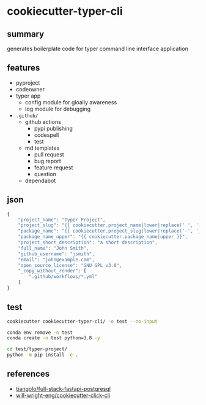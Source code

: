 # cookiecutter-typer-cli

## summary

generates boilerplate code for typer command line interface application

## features

- pyproject
- codeowner
- typer app
	- config module for gloally awareness
	- log module for debugging
- `.github/`
	- github actions
		- pypi publishing
		- codespell
		- test
	- md templates
		- pull request
		- bug report
		- feature request
		- question
	- dependabot

## json

```js
{
    "project_name": "Typer Project",
    "project_slug": "{{ cookiecutter.project_name|lower|replace(' ', '-') }}",
    "package_name": "{{ cookiecutter.project_slug|lower|replace('-', '_') }}",
    "package_name_upper": "{{ cookiecutter.package_name|upper }}",
    "project_short_description": "a short description",
    "full_name": "John Smith",
    "github_username": "jsmith",
    "email": "john@example.com",
    "open_source_license": "GNU GPL v3.0",
    "_copy_without_render": [
        ".github/workflows/*.yml"
    ]
}
```

## test

```bash
cookiecutter cookiecutter-typer-cli/ -o test --no-input

conda env remove -n test
conda create -n test python=3.8 -y

cd test/typer-project/
python -m pip install -e .
```

## references

- [tiangolo/full-stack-fastapi-postgresql](https://github.com/tiangolo/full-stack-fastapi-postgresql)
- [will-wright-eng/cookiecutter-click-cli](https://github.com/will-wright-eng/cookiecutter-click-cli)
